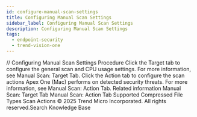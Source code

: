 ```yaml
---
id: configure-manual-scan-settings
title: Configuring Manual Scan Settings
sidebar_label: Configuring Manual Scan Settings
description: Configuring Manual Scan Settings
tags:
  - endpoint-security
  - trend-vision-one
---
```


/*<![CDATA[*/ $('#title').html($('meta[name=map-description]').attr('content')); /*]]>*/ Configuring Manual Scan Settings Procedure Click the Target tab to configure the general scan and CPU usage settings. For more information, see Manual Scan: Target Tab. Click the Action tab to configure the scan actions Apex One (Mac) performs on detected security threats. For more information, see Manual Scan: Action Tab. Related information Manual Scan: Target Tab Manual Scan: Action Tab Supported Compressed File Types Scan Actions © 2025 Trend Micro Incorporated. All rights reserved.Search Knowledge Base